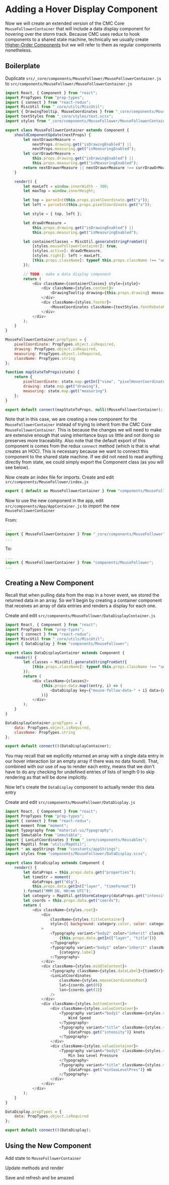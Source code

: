 # Adding a Hover Display Component

Now we will create an extended version of the CMC Core `MouseFollowerContainer` that will include a data display component for hovering over the storm track. Because CMC uses redux to hook components to a shared state machine, technically we usually create [Higher-Order Components](https://reactjs.org/docs/higher-order-components.html) but we will refer to them as regular components nonetheless.

## Boilerplate

Duplicate `src/_core/components/MouseFollower/MouseFollowerContainer.js` to  `src/components/MouseFollower/MouseFollowerContainer.js`

```js
import React, { Component } from "react";
import PropTypes from "prop-types";
import { connect } from "react-redux";
import MiscUtil from "_core/utils/MiscUtil";
import { DrawingTooltip, MouseCoordinates } from "_core/components/MouseFollower";
import textStyles from "_core/styles/text.scss";
import styles from "_core/components/MouseFollower/MouseFollowerContainer.scss";

export class MouseFollowerContainer extends Component {
    shouldComponentUpdate(nextProps) {
        let nextDraworMeasure =
            nextProps.drawing.get("isDrawingEnabled") ||
            nextProps.measuring.get("isMeasuringEnabled");
        let currDrawOrMeasure =
            this.props.drawing.get("isDrawingEnabled") ||
            this.props.measuring.get("isMeasuringEnabled");
        return nextDraworMeasure || nextDraworMeasure !== currDrawOrMeasure;
    }

    render() {
        let maxLeft = window.innerWidth - 300;
        let maxTop = window.innerHeight;

        let top = parseInt(this.props.pixelCoordinate.get("y"));
        let left = parseInt(this.props.pixelCoordinate.get("x"));

        let style = { top, left };

        let drawOrMeasure =
            this.props.drawing.get("isDrawingEnabled") ||
            this.props.measuring.get("isMeasuringEnabled");

        let containerClasses = MiscUtil.generateStringFromSet({
            [styles.mouseFollowerContainer]: true,
            [styles.active]: drawOrMeasure,
            [styles.right]: left > maxLeft,
            [this.props.className]: typeof this.props.className !== "undefined"
        });

        // TODO - make a data display component
        return (
            <div className={containerClasses} style={style}>
                <div className={styles.content}>
                    <DrawingTooltip drawing={this.props.drawing} measuring={this.props.measuring} />
                </div>
                <div className={styles.footer}>
                    <MouseCoordinates className={textStyles.fontRobotoMono} />
                </div>
            </div>
        );
    }
}

MouseFollowerContainer.propTypes = {
    pixelCoordinate: PropTypes.object.isRequired,
    drawing: PropTypes.object.isRequired,
    measuring: PropTypes.object.isRequired,
    className: PropTypes.string
};

function mapStateToProps(state) {
    return {
        pixelCoordinate: state.map.getIn(["view", "pixelHoverCoordinate"]),
        drawing: state.map.get("drawing"),
        measuring: state.map.get("measuring")
    };
}

export default connect(mapStateToProps, null)(MouseFollowerContainer);
```

Note that in this case, we are creating a new component for the `MouseFollowerContainer` instead of trying to inherit from the CMC Core `MouseFollowerContainer`. This is because the changes we will need to make are extensive enough that using inheritance buys us little and not doing so preserves more traceability. Also note that the default export of this component is comes from the redux `connect` method (which is that is what creates an HOC). This is necessary because we want to connect this component to the shared state machine. If we did not need to read anything directly from state, we could simply export the Component class (as you will see below).

Now create an index file for imports. Create and edit `src/components/MouseFollower/index.js`

```js
export { default as MouseFollowerContainer } from "components/MouseFollower/MouseFollowerContainer.js";
```

Now to use the new component in the app, edit `src/components/App/AppContainer.js` to import the new `MouseFollowerContainer`

From:
```js
...
import { MouseFollowerContainer } from "_core/components/MouseFollower";
...
```
To:
```js
...
import { MouseFollowerContainer } from "components/MouseFollower";
...
```

## Creating a New Component

Recall that when pulling data from the map in a hover event, we stored the returned data in an array. So we'll begin by creating a container component that receives an array of data entries and renders a display for each one.

Create and edit `src/components/MouseFollower/DataDisplayContainer.js`

```js
import React, { Component } from "react";
import PropTypes from "prop-types";
import { connect } from "react-redux";
import MiscUtil from "_core/utils/MiscUtil";
import { DataDisplay } from "components/MouseFollower";

export class DataDisplayContainer extends Component {
    render() {
        let classes = MiscUtil.generateStringFromSet({
            [this.props.className]: typeof this.props.className !== "undefined"
        });
        return (
            <div className={classes}>
                {this.props.data.map((entry, i) => (
                    <DataDisplay key={"mouse-follow-data-" + i} data={entry} />
                ))}
            </div>
        );
    }
}

DataDisplayContainer.propTypes = {
    data: PropTypes.object.isRequired,
    className: PropTypes.string
};

export default connect()(DataDisplayContainer);
```
You may recall that we explicitly returned an array with a single data entry in our hover interaction (or an empty array if there was no data found). That, combined with our use of `map` to render each entry, means that we don't have to do any checking for undefined entries of lists of length 0 to skip rendering as that will be done implicitly.

Now let's create the `DataDisplay` component to actually render this data entry

Create and edit `src/components/MouseFollower/DataDisplay.js`

```js
import React, { Component } from "react";
import PropTypes from "prop-types";
import { connect } from "react-redux";
import moment from "moment";
import Typography from "material-ui/Typography";
import Immutable from "immutable";
import { LonLatCoordinates } from "_core/components/Reusables";
import MapUtil from "utils/MapUtil";
import * as appStrings from "constants/appStrings";
import styles from "components/MouseFollower/DataDisplay.scss";

export class DataDisplay extends Component {
    render() {
        let dataProps = this.props.data.get("properties");
        let timeStr = moment(
            dataProps.get("dtg"),
            this.props.data.getIn(["layer", "timeFormat"])
        ).format("MMM DD, HH:mm UTC");
        let category = MapUtil.getStormCategory(dataProps.get("intensity"));
        let coords = this.props.data.get("coords");
        return (
            <div className={styles.root}>
                <div
                    className={styles.titleContainer}
                    style={{ background: category.color, color: category.textColor }}
                >
                    <Typography variant="body2" color="inherit" className={styles.title}>
                        {this.props.data.getIn(["layer", "title"])}
                    </Typography>
                    <Typography variant="body1" color="inherit" className={styles.subtitle}>
                        {category.label}
                    </Typography>
                </div>
                <div className={styles.middleContent}>
                    <Typography className={styles.dateLabel}>{timeStr}</Typography>
                    <LonLatCoordinates
                        className={styles.mouseCoordinatesRoot}
                        lat={coords.get(0)}
                        lon={coords.get(1)}
                    />
                </div>
                <div className={styles.bottomContent}>
                    <div className={styles.valueContainer}>
                        <Typography variant="body1" className={styles.valueLabel}>
                            Wind Speed
                        </Typography>
                        <Typography variant="title" className={styles.valueText}>
                            {dataProps.get("intensity")} knots
                        </Typography>
                    </div>
                    <div className={styles.valueContainer}>
                        <Typography variant="body1" className={styles.valueLabel}>
                            Min Sea Level Pressure
                        </Typography>
                        <Typography variant="title" className={styles.valueText}>
                            {dataProps.get("minSeaLevelPres")} mb
                        </Typography>
                    </div>
                </div>
            </div>
        );
    }
}

DataDisplay.propTypes = {
    data: PropTypes.object.isRequired
};

export default connect()(DataDisplay);
```

## Using the New Component

Add state to `MouseFollowerContainer`

Update methods and render

Save and refresh and be amazed